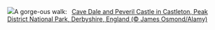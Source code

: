 ![](https://www.bing.com/th?id=OHR.SpringCaveDale_EN-GB2092563802_UHD.jpg&w=1000)A gorge-ous walk:&nbsp;&ensp;[Cave Dale and Peveril Castle in Castleton, Peak District National Park, Derbyshire, England (© James Osmond/Alamy)](https://www.bing.com/th?id=OHR.SpringCaveDale_EN-GB2092563802_UHD.jpg)
<br><br/>
